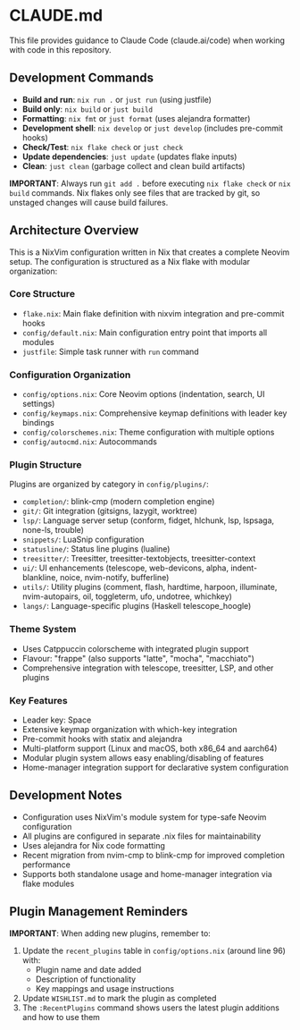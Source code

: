 # CLAUDE.md

This file provides guidance to Claude Code (claude.ai/code) when working with code in this repository.

## Development Commands

- **Build and run**: `nix run .` or `just run` (using justfile)
- **Build only**: `nix build` or `just build`
- **Formatting**: `nix fmt` or `just format` (uses alejandra formatter)
- **Development shell**: `nix develop` or `just develop` (includes pre-commit hooks)
- **Check/Test**: `nix flake check` or `just check`
- **Update dependencies**: `just update` (updates flake inputs)
- **Clean**: `just clean` (garbage collect and clean build artifacts)

**IMPORTANT**: Always run `git add .` before executing `nix flake check` or `nix build` commands. Nix flakes only see files that are tracked by git, so unstaged changes will cause build failures.

## Architecture Overview

This is a NixVim configuration written in Nix that creates a complete Neovim setup. The configuration is structured as a Nix flake with modular organization:

### Core Structure
- `flake.nix`: Main flake definition with nixvim integration and pre-commit hooks
- `config/default.nix`: Main configuration entry point that imports all modules
- `justfile`: Simple task runner with `run` command

### Configuration Organization
- `config/options.nix`: Core Neovim options (indentation, search, UI settings)
- `config/keymaps.nix`: Comprehensive keymap definitions with leader key bindings
- `config/colorschemes.nix`: Theme configuration with multiple options
- `config/autocmd.nix`: Autocommands

### Plugin Structure
Plugins are organized by category in `config/plugins/`:
- `completion/`: blink-cmp (modern completion engine)
- `git/`: Git integration (gitsigns, lazygit, worktree)
- `lsp/`: Language server setup (conform, fidget, hlchunk, lsp, lspsaga, none-ls, trouble)
- `snippets/`: LuaSnip configuration
- `statusline/`: Status line plugins (lualine)
- `treesitter/`: Treesitter, treesitter-textobjects, treesitter-context
- `ui/`: UI enhancements (telescope, web-devicons, alpha, indent-blankline, noice, nvim-notify, bufferline)
- `utils/`: Utility plugins (comment, flash, hardtime, harpoon, illuminate, nvim-autopairs, oil, toggleterm, ufo, undotree, whichkey)
- `langs/`: Language-specific plugins (Haskell telescope_hoogle)

### Theme System
- Uses Catppuccin colorscheme with integrated plugin support
- Flavour: "frappe" (also supports "latte", "mocha", "macchiato")
- Comprehensive integration with telescope, treesitter, LSP, and other plugins

### Key Features
- Leader key: Space
- Extensive keymap organization with which-key integration
- Pre-commit hooks with statix and alejandra
- Multi-platform support (Linux and macOS, both x86_64 and aarch64)
- Modular plugin system allows easy enabling/disabling of features
- Home-manager integration support for declarative system configuration

## Development Notes

- Configuration uses NixVim's module system for type-safe Neovim configuration
- All plugins are configured in separate .nix files for maintainability
- Uses alejandra for Nix code formatting
- Recent migration from nvim-cmp to blink-cmp for improved completion performance
- Supports both standalone usage and home-manager integration via flake modules

## Plugin Management Reminders

**IMPORTANT**: When adding new plugins, remember to:
1. Update the `recent_plugins` table in `config/options.nix` (around line 96) with:
   - Plugin name and date added
   - Description of functionality
   - Key mappings and usage instructions
2. Update `WISHLIST.md` to mark the plugin as completed
3. The `:RecentPlugins` command shows users the latest plugin additions and how to use them